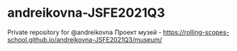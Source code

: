# andreikovna-JSFE2021Q3
Private repository for @andreikovna
Проект музей - https://rolling-scopes-school.github.io/andreikovna-JSFE2021Q3/museum/
